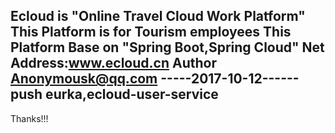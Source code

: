 Ecloud is "Online Travel Cloud Work Platform"
This Platform is for Tourism employees
This Platform Base on "Spring Boot,Spring Cloud"
Net Address:www.ecloud.cn
Author Anonymousk@qq.com
-----2017-10-12------
push eurka,ecloud-user-service
---------------------
Thanks!!!
